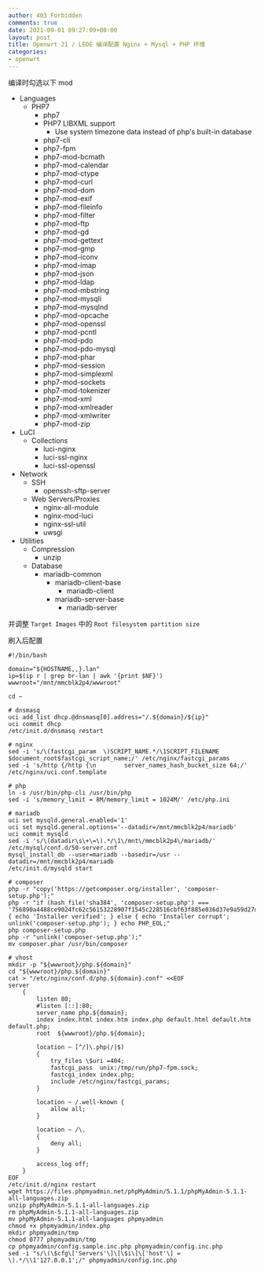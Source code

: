 ```yaml
---
author: 403 Forbidden
comments: true
date: 2021-09-01 09:27:09+00:00
layout: post
title: Openwrt 21 / LEDE 编译配置 Nginx + Mysql + PHP 环境
categories:
- openwrt
---
```

编译时勾选以下 mod

- Languages
    - PHP7
        - php7
        - PHP7 LIBXML support
            - Use system timezone data instead of php's built-in database
        - php7-cli
        - php7-fpm
        - php7-mod-bcmath
        - php7-mod-calendar
        - php7-mod-ctype
        - php7-mod-curl
        - php7-mod-dom
        - php7-mod-exif
        - php7-mod-fileinfo
        - php7-mod-filter
        - php7-mod-ftp
        - php7-mod-gd
        - php7-mod-gettext
        - php7-mod-gmp
        - php7-mod-iconv
        - php7-mod-imap
        - php7-mod-json
        - php7-mod-ldap
        - php7-mod-mbstring
        - php7-mod-mysqli
        - php7-mod-mysqlnd
        - php7-mod-opcache
        - php7-mod-openssl
        - php7-mod-pcntl
        - php7-mod-pdo
        - php7-mod-pdo-mysql
        - php7-mod-phar
        - php7-mod-session
        - php7-mod-simplexml
        - php7-mod-sockets
        - php7-mod-tokenizer
        - php7-mod-xml
        - php7-mod-xmlreader
        - php7-mod-xmlwriter
        - php7-mod-zip
- LuCI
    - Collections
        - luci-nginx
        - luci-ssl-nginx
        - luci-ssl-openssl
- Network
    - SSH
        - openssh-sftp-server
    - Web Servers/Proxies
        - nginx-all-module
        - nginx-mod-luci
        - nginx-ssl-util
        - uwsgi
- Utilities
    - Compression
        - unzip
    - Database
        - mariadb-common
            - mariadb-client-base
                - mariadb-client
            - mariadb-server-base
                - mariadb-server

并调整 ``Target Images`` 中的 ``Root filesystem partition size``

刷入后配置

```shell
#!/bin/bash

domain="${HOSTNAME,,}.lan"
ip=$(ip r | grep br-lan | awk '{print $NF}')
wwwroot="/mnt/mmcblk2p4/wwwroot"

cd ~

# dnsmasq
uci add_list dhcp.@dnsmasq[0].address="/.${domain}/${ip}"
uci commit dhcp
/etc/init.d/dnsmasq restart

# nginx
sed -i 's/\(fastcgi_param  \)SCRIPT_NAME.*/\1SCRIPT_FILENAME    $document_root$fastcgi_script_name;/' /etc/nginx/fastcgi_params
sed -i 's/http {/http {\n        server_names_hash_bucket_size 64;/' /etc/nginx/uci.conf.template

# php
ln -s /usr/bin/php-cli /usr/bin/php
sed -i 's/memory_limit = 8M/memory_limit = 1024M/' /etc/php.ini

# mariadb
uci set mysqld.general.enabled='1'
uci set mysqld.general.options='--datadir=/mnt/mmcblk2p4/mariadb'
uci commit mysqld
sed -i 's/\(datadir\s\+\=\).*/\1\/mnt\/mmcblk2p4\/mariadb/' /etc/mysql/conf.d/50-server.cnf
mysql_install_db --user=mariadb --basedir=/usr --datadir=/mnt/mmcblk2p4/mariadb
/etc/init.d/mysqld start

# composer
php -r "copy('https://getcomposer.org/installer', 'composer-setup.php');"
php -r "if (hash_file('sha384', 'composer-setup.php') === '756890a4488ce9024fc62c56153228907f1545c228516cbf63f885e036d37e9a59d27d63f46af1d4d07ee0f76181c7d3') { echo 'Installer verified'; } else { echo 'Installer corrupt'; unlink('composer-setup.php'); } echo PHP_EOL;"
php composer-setup.php
php -r "unlink('composer-setup.php');"
mv composer.phar /usr/bin/composer

# vhost
mkdir -p "${wwwroot}/php.${domain}"
cd "${wwwroot}/php.${domain}"
cat > "/etc/nginx/conf.d/php.${domain}.conf" <<EOF
server
    {
        listen 80;
        #listen [::]:80;
        server_name php.${domain};
        index index.html index.htm index.php default.html default.htm default.php;
        root  ${wwwroot}/php.${domain};

        location ~ [^/]\.php(/|$)
        {
            try_files \$uri =404;
            fastcgi_pass  unix:/tmp/run/php7-fpm.sock;
            fastcgi_index index.php;
            include /etc/nginx/fastcgi_params;
        }

        location ~ /.well-known {
            allow all;
        }

        location ~ /\.
        {
            deny all;
        }

        access_log off;
    }
EOF
/etc/init.d/nginx restart
wget https://files.phpmyadmin.net/phpMyAdmin/5.1.1/phpMyAdmin-5.1.1-all-languages.zip
unzip phpMyAdmin-5.1.1-all-languages.zip
rm phpMyAdmin-5.1.1-all-languages.zip
mv phpMyAdmin-5.1.1-all-languages phpmyadmin
chmod +x phpmyadmin/index.php
mkdir phpmyadmin/tmp
chmod 0777 phpmyadmin/tmp
cp phpmyadmin/config.sample.inc.php phpmyadmin/config.inc.php
sed -i "s/\(\$cfg\['Servers'\]\[\$i\]\['host'\] = \).*/\\1'127.0.0.1';/" phpmyadmin/config.inc.php
```